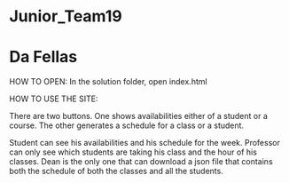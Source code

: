 # Junior_Team19
# Da Fellas
HOW TO OPEN:
In the solution folder, open index.html


HOW TO USE THE SITE:

There are two buttons. One shows availabilities either of a student or a course. The other generates a schedule for a class or a student.

Student can see his availabilities and his schedule for the week.
Professor can only see which students are taking his class and the hour of his classes.
Dean is the only one that can download a json file that contains both the schedule of both the classes and all the students.
